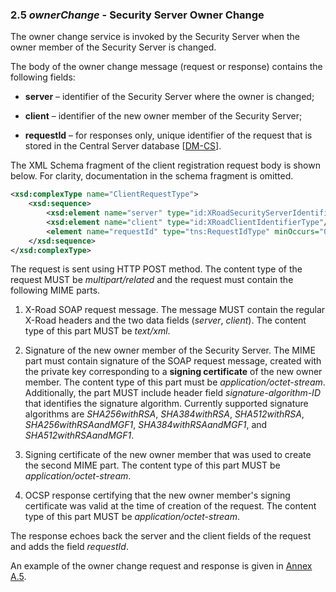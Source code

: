 ### 2.5 *ownerChange* - Security Server Owner Change

The owner change service is invoked by the Security Server when the owner member of the Security Server is changed.

The body of the owner change message (request or response) contains the following fields:

* **server** – identifier of the Security Server where the owner is changed;

* **client** – identifier of the new owner member of the Security Server;

* **requestId** – for responses only, unique identifier of the request that is stored in the Central Server database \[[DM-CS](#Ref_DM-CS)\].

The XML Schema fragment of the client registration request body is shown below. For clarity, documentation in the schema fragment is omitted.

```xml
<xsd:complexType name="ClientRequestType">
    <xsd:sequence>
        <xsd:element name="server" type="id:XRoadSecurityServerIdentifierType"/>
        <xsd:element name="client" type="id:XRoadClientIdentifierType"/>
        <element name="requestId" type="tns:RequestIdType" minOccurs="0"/>
    </xsd:sequence>
</xsd:complexType>
```

The request is sent using HTTP POST method. The content type of the request MUST be *multipart/related* and the request must contain the following MIME parts.

1. X-Road SOAP request message. The message MUST contain the regular X-Road headers and the two data fields (*server*, *client*). The content type of this part MUST be *text/xml*.

2. Signature of the new owner member of the Security Server. The MIME part must contain signature of the SOAP request message, created with the private key corresponding to a **signing certificate** of the new owner member. The content type of this part must be *application/octet-stream*. Additionally, the part MUST include header field *signature-algorithm-ID* that identifies the signature algorithm. Currently supported signature algorithms are *SHA256withRSA*, *SHA384withRSA*, *SHA512withRSA*, *SHA256withRSAandMGF1*, *SHA384withRSAandMGF1*, and *SHA512withRSAandMGF1*.

3. Signing certificate of the new owner member that was used to create the second MIME part. The content type of this part MUST be *application/octet-stream*.

4. OCSP response certifying that the new owner member's signing certificate was valid at the time of creation of the request. The content type of this part MUST be *application/octet-stream*.

The response echoes back the server and the client fields of the request and adds the field *requestId*.

An example of the owner change request and response is given in [Annex A.5](#a5-ownerchange).